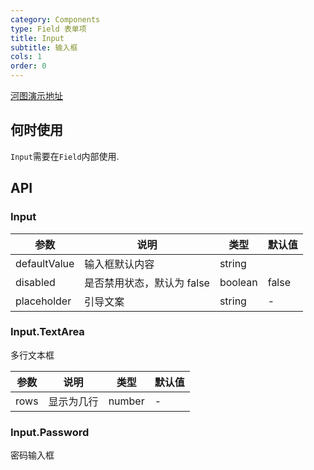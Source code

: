 ```yaml
---
category: Components
type: Field 表单项
title: Input
subtitle: 输入框
cols: 1
order: 0
---
```


[河图演示地址](https://localhost:1234/guiedit?route=%2Fproject%2Fhetu_demo%2Fhetu%2Fdemo%2FInput)

## 何时使用

`Input`需要在`Field`内部使用.

## API

### Input

| 参数         | 说明                       | 类型    | 默认值 |
| ------------ | -------------------------- | ------- | ------ |
| defaultValue | 输入框默认内容             | string  |        |
| disabled     | 是否禁用状态，默认为 false | boolean | false  |
| placeholder  | 引导文案                   | string  | -      |

### Input.TextArea

多行文本框

| 参数 | 说明       | 类型   | 默认值 |
| ---- | ---------- | ------ | ------ |
| rows | 显示为几行 | number | -      |

### Input.Password

密码输入框
